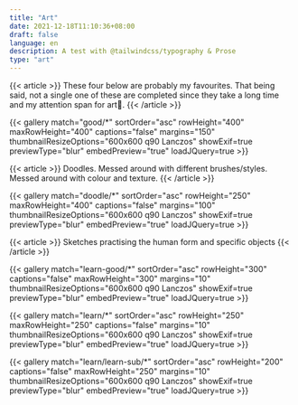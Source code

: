 ```yaml
---
title: "Art"
date: 2021-12-18T11:10:36+08:00
draft: false
language: en
description: A test with @tailwindcss/typography & Prose
type: "art"
---
```




{{< article >}}
These four below are probably my favourites. That being said, not a single one of these are completed since they take a long time and my attention span for art🥴.
{{< /article >}}

{{< gallery match="good/*" sortOrder="asc" rowHeight="400" maxRowHeight="400" captions="false" margins="150" thumbnailResizeOptions="600x600 q90 Lanczos" showExif=true previewType="blur" embedPreview="true" loadJQuery=true >}}

{{< article >}}
Doodles. Messed around with different brushes/styles. Messed around with colour and texture. 
{{< /article >}}

{{< gallery match="doodle/*" sortOrder="asc" rowHeight="250" maxRowHeight="400" captions="false" margins="100" thumbnailResizeOptions="600x600 q90 Lanczos" showExif=true previewType="blur" embedPreview="true" loadJQuery=true >}}

{{< article >}}
Sketches practising the human form and specific objects
{{< /article >}}

{{< gallery match="learn-good/*" sortOrder="asc" rowHeight="300" captions="false" maxRowHeight="300" margins="10" thumbnailResizeOptions="600x600 q90 Lanczos" showExif=true previewType="blur" embedPreview="true" loadJQuery=true >}}

{{< gallery match="learn/*" sortOrder="asc" rowHeight="250" maxRowHeight="250" captions="false" margins="10" thumbnailResizeOptions="600x600 q90 Lanczos" showExif=true previewType="blur" embedPreview="true" loadJQuery=true >}}

{{< gallery match="learn/learn-sub/*" sortOrder="asc" rowHeight="200" captions="false" maxRowHeight="250" margins="10" thumbnailResizeOptions="600x600 q90 Lanczos" showExif=true previewType="blur" embedPreview="true" loadJQuery=true >}}
